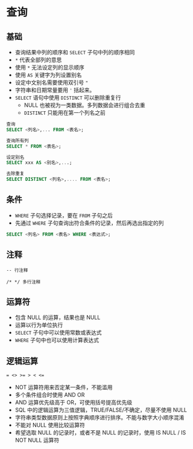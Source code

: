 # 查询

## 基础

- 查询结果中列的顺序和 `SELECT` 子句中列的顺序相同
- `*` 代表全部列的意思
- 使用 `*` 无法设定列的显示顺序
- 使用 `AS` 关键字为列设置别名
- 设定中文别名需要使用双引号 `"`
- 字符串和日期常量要用 `'` 括起来。
- `SELECT` 语句中使用 `DISTINCT` 可以删除重复行
  - NULL 也被视为一类数据。多列数据会进行组合去重
  - `DISTINCT` 只能用在第一个列名之前

```sql
查询
SELECT <列名>,... FROM <表名>;

查询所有列
SELECT * FROM <表名>;

设定别名
SELECT xxx AS <别名>,...;

去除重复
SELECT DISTINCT <列名>,.... FROM <表名>;
```

## 条件

- `WHERE` 子句选择记录，要在 `FROM` 子句之后
- 先通过 `WHERE` 子句查询出符合条件的记录，然后再选出指定的列

```sql
SELECT <列名> FROM <表名> WHERE <表达式>;
```

## 注释

```
-- 行注释

/* */ 多行注释
```

## 运算符

- 包含 NULL 的运算，结果也是 NULL
- 运算以行为单位执行
- `SELECT` 子句中可以使用常数或表达式
- `WHERE` 子句中也可以使用计算表达式

## 逻辑运算

```
= <> >= > < <=
```

- NOT 运算符用来否定某一条件，不能滥用
- 多个条件组合时使用 AND OR
- AND 运算优先级高于 OR，可使用括号提高优先级
- SQL 中的逻辑运算为三值逻辑，TRUE/FALSE/不确定，尽量不使用 NULL
- 字符串类型数据原则上按照字典顺序进行排序。不能与数字大小顺序混淆
- 不能对 NULL 使用比较运算符
- 希望选取 NULL 的记录时，或者不是 NULL 的记录时，使用 IS NULL / IS NOT NULL 运算符
